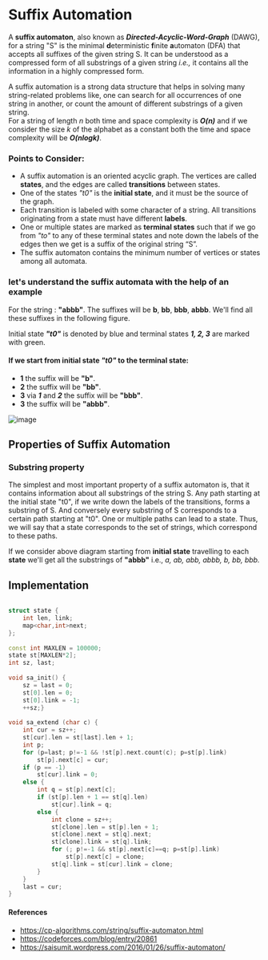 # Suffix Automation
A **suffix automaton**, also known as ***Directed-Acyclic-Word-Graph*** (DAWG), for a string "S" is the minimal **d**eterministic **f**inite **a**utomaton (DFA) that accepts all suffixes of the given string S. It can be understood as a compressed form of all substrings of a given string *i.e.,* it contains all the information in a highly compressed form.

A suffix automation is a strong data structure that helps in solving many string-related problems like, one can search for all occurrences of one string in another, or count the amount of different substrings of a given string.
<br/>For a string of length *n* both time and space complexity is ***O(n)*** and if we consider the size *k* of the alphabet as a constant both the time and space complexity will be ***O(nlogk)***.

### Points to Consider:
- A suffix automation is an oriented acyclic graph. The vertices are called **states**, and the edges are called **transitions** between states.
- One of the states *"t0"* is the **initial state**, and it must be the source of the graph.
- Each transition is labeled with some character of a string. All transitions originating from a state must have different **labels**.
- One or multiple states are marked as **terminal states** such that if we go from  *"to"* to any of these terminal states and note down the labels of the edges then we get is a suffix of the original string “S”.
- The suffix automaton contains the minimum number of vertices or states among all automata.

### let's understand the suffix automata with the help of an example

For the string : **"abbb"**.
The suffixes will be **b**, **bb**, **bbb**, **abbb**. We'll find all these suffixes in the  following figure.

Initial state ***"t0"*** is denoted by blue and terminal states ***1, 2, 3*** are marked with green.
#### If we start from initial state ***"t0"*** to the terminal state:
- **1** the suffix will be **"b"**.
- **2** the suffix will be **"bb"**.
- **3** via ***1*** and ***2***  the suffix will be **"bbb"**.
- **3** the suffix will be **"abbb"**.



![image](https://user-images.githubusercontent.com/68266741/136823061-c22d621f-32e3-40c0-9bf7-6cd0c22d212e.png)


## Properties of Suffix Automation
### Substring property
The simplest and most important property of a suffix automaton is, that it contains information about all substrings of the string S. Any path starting at the initial state "t0", if we write down the labels of the transitions, forms a substring of S. And conversely every substring of S corresponds to a certain path starting at "t0".
One or multiple paths can lead to a state. Thus, we will say that a state corresponds to the set of strings, which correspond to these paths.

If we consider above diagram starting from **initial state** travelling to each **state** we'll get all the substrings of **"abbb"** i.e., *a, ab, abb, abbb, b, bb, bbb.*
## Implementation

```cpp

struct state {
    int len, link;
    map<char,int>next;
};
  
const int MAXLEN = 100000;
state st[MAXLEN*2];
int sz, last;
  
void sa_init() {
    sz = last = 0;
    st[0].len = 0;
    st[0].link = -1;
    ++sz;}
  
void sa_extend (char c) {
    int cur = sz++;
    st[cur].len = st[last].len + 1;
    int p;
    for (p=last; p!=-1 && !st[p].next.count(c); p=st[p].link)
        st[p].next[c] = cur;
    if (p == -1)
        st[cur].link = 0;
    else {
        int q = st[p].next[c];
        if (st[p].len + 1 == st[q].len)
            st[cur].link = q;
        else {
            int clone = sz++;
            st[clone].len = st[p].len + 1;
            st[clone].next = st[q].next;
            st[clone].link = st[q].link;
            for (; p!=-1 && st[p].next[c]==q; p=st[p].link)
                st[p].next[c] = clone;
            st[q].link = st[cur].link = clone;
        }
    }
    last = cur;
}
```
#### References
- https://cp-algorithms.com/string/suffix-automaton.html
- https://codeforces.com/blog/entry/20861
- https://saisumit.wordpress.com/2016/01/26/suffix-automaton/
